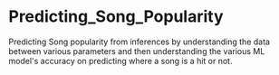 # Predicting_Song_Popularity
Predicting Song popularity from inferences by understanding the data between various parameters and then understanding the various ML model's accuracy on predicting where a song is a hit or not.
